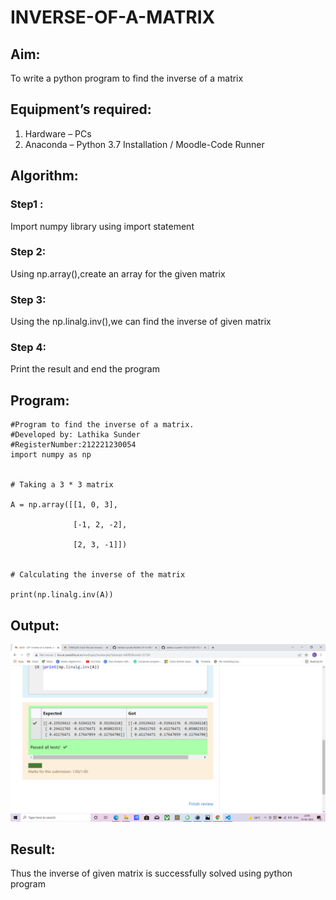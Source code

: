 # INVERSE-OF-A-MATRIX
## Aim:
To write a python program to find the inverse of a matrix
## Equipment’s required:
1. 	Hardware – PCs
2. 	Anaconda – Python 3.7 Installation / Moodle-Code Runner
## Algorithm:
### Step1 : 
Import numpy library using import statement
### Step 2:
Using np.array(),create an array for the given matrix 
### Step 3: 
Using the np.linalg.inv(),we can find the inverse of given matrix
### Step 4:
Print the result and end the program 

## Program:
```
#Program to find the inverse of a matrix.
#Developed by: Lathika Sunder
#RegisterNumber:212221230054
import numpy as np 

  
# Taking a 3 * 3 matrix 

A = np.array([[1, 0, 3], 

              [-1, 2, -2], 

              [2, 3, -1]]) 

  
# Calculating the inverse of the matrix 

print(np.linalg.inv(A))
```
## Output:
![output](./1.png)
## Result:
Thus the inverse of given matrix is successfully solved using python program

